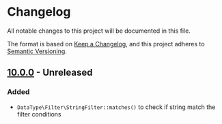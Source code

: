 # Changelog
All notable changes to this project will be documented in this file.

The format is based on [Keep a Changelog](https://keepachangelog.com/en/1.0.0/),
and this project adheres to [Semantic Versioning](https://semver.org/spec/v2.0.0.html).

## [10.0.0] - Unreleased

### Added
- `DataType\Filter\StringFilter::matches()` to check if string match the filter conditions

[10.0.0]: https://github.com/OXID-eSales/graphql-base-module/compare/v9.0.0...b-7.2.x
